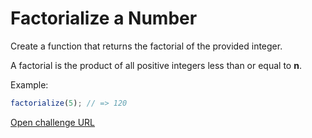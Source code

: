 # Factorialize a Number

Create a function that returns the factorial of the provided integer.

A factorial is the product of all positive integers less than or equal to **n**.

Example:

```javascript
factorialize(5); // => 120
```

[Open challenge URL](https://www.freecodecamp.com/challenges/factorialize-a-number)

